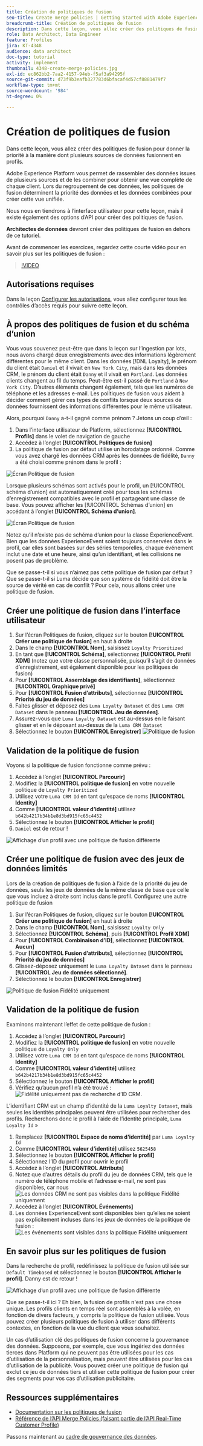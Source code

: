 ```yaml
---
title: Création de politiques de fusion
seo-title: Create merge policies | Getting Started with Adobe Experience Platform for Data Architects and Data Engineers
breadcrumb-title: Création de politiques de fusion
description: Dans cette leçon, vous allez créer des politiques de fusion pour déterminer comment les données fusionnent en profils.
role: Data Architect, Data Engineer
feature: Profiles
jira: KT-4348
audience: data architect
doc-type: tutorial
activity: implement
thumbnail: 4348-create-merge-policies.jpg
exl-id: ec862bb2-7aa2-4157-94eb-f5af3a94295f
source-git-commit: d73f9b3eafb327783d6bfacaf4d57cf8881479f7
workflow-type: tm+mt
source-wordcount: '984'
ht-degree: 0%

---
```


# Création de politiques de fusion

<!--20 min-->

Dans cette leçon, vous allez créer des politiques de fusion pour donner la priorité à la manière dont plusieurs sources de données fusionnent en profils.

Adobe Experience Platform vous permet de rassembler des données issues de plusieurs sources et de les combiner pour obtenir une vue complète de chaque client. Lors du regroupement de ces données, les politiques de fusion déterminent la priorité des données et les données combinées pour créer cette vue unifiée.

Nous nous en tiendrons à l’interface utilisateur pour cette leçon, mais il existe également des options d’API pour créer des politiques de fusion.

**Architectes de données** devront créer des politiques de fusion en dehors de ce tutoriel.

Avant de commencer les exercices, regardez cette courte vidéo pour en savoir plus sur les politiques de fusion :
>[!VIDEO](https://video.tv.adobe.com/v/345076?learn=on&enablevpops&captions=fre_fr)

## Autorisations requises

Dans la leçon [Configurer les autorisations](configure-permissions.md), vous allez configurer tous les contrôles d’accès requis pour suivre cette leçon.

<!--* Permission items **[!UICONTROL Profile Management]** > **[!UICONTROL View Merge Policies]** and **[!UICONTROL Manage Merge Policies]**
* Permission item **[!UICONTROL Profile Management]** > **[!UICONTROL View Profiles]** and **[!UICONTROL Manage Profiles]**
* Permission item **[!UICONTROL Sandboxes]** > `Luma Tutorial`
* User-role access to the `Luma Tutorial Platform` product profile
-->

## À propos des politiques de fusion et du schéma d’union

Vous vous souvenez peut-être que dans la leçon sur l’ingestion par lots, nous avons chargé deux enregistrements avec des informations légèrement différentes pour le même client. Dans les données [!DNL Loyalty], le prénom du client était `Daniel` et il vivait en `New York City`, mais dans les données CRM, le prénom du client était `Danny` et il vivait en `Portland`. Les données clients changent au fil du temps. Peut-être est-il passé de `Portland` à `New York City`. D’autres éléments changent également, tels que les numéros de téléphone et les adresses e-mail. Les politiques de fusion vous aident à décider comment gérer ces types de conflits lorsque deux sources de données fournissent des informations différentes pour le même utilisateur.

Alors, pourquoi `Danny` a-t-il gagné comme prénom ? Jetons un coup d’œil :

1. Dans l’interface utilisateur de Platform, sélectionnez **[!UICONTROL Profils]** dans le volet de navigation de gauche
1. Accédez à l’onglet **[!UICONTROL Politiques de fusion]**
1. La politique de fusion par défaut utilise un horodatage ordonné. Comme vous avez chargé les données CRM après les données de fidélité, `Danny` a été choisi comme prénom dans le profil :

![Écran Politique de fusion](assets/mergepolicies-default.png)

Lorsque plusieurs schémas sont activés pour le profil, un [!UICONTROL schéma d’union] est automatiquement créé pour tous les schémas d’enregistrement compatibles avec le profil et partageant une classe de base. Vous pouvez afficher les [!UICONTROL Schémas d’union] en accédant à l’onglet **[!UICONTROL Schéma d’union]**.

![Écran Politique de fusion](assets/mergepolicies-unionSchema.png)

Notez qu’il n’existe pas de schéma d’union pour la classe ExperienceEvent. Bien que les données ExperienceEvent soient toujours conservées dans le profil, car elles sont basées sur des séries temporelles, chaque événement inclut une date et une heure, ainsi qu’un identifiant, et les collisions ne posent pas de problème.

Que se passe-t-il si vous n’aimez pas cette politique de fusion par défaut ? Que se passe-t-il si Luma décide que son système de fidélité doit être la source de vérité en cas de conflit ? Pour cela, nous allons créer une politique de fusion.

## Créer une politique de fusion dans l’interface utilisateur

1. Sur l’écran Politiques de fusion, cliquez sur le bouton **[!UICONTROL Créer une politique de fusion]** en haut à droite
1. Dans le champ **[!UICONTROL Nom]**, saisissez `Loyalty Prioritized`
1. En tant que **[!UICONTROL Schéma]**, sélectionnez **[!UICONTROL Profil XDM]** (notez que votre classe personnalisée, puisqu’il s’agit de données d’enregistrement, est également disponible pour les politiques de fusion)
1. Pour **[!UICONTROL Assemblage des identifiants]**, sélectionnez **[!UICONTROL Graphique privé]**
1. Pour **[!UICONTROL Fusion d’attributs]**, sélectionnez **[!UICONTROL Priorité du jeu de données]**
1. Faites glisser et déposez des `Luma Loyalty Dataset` et des `Luma CRM Dataset` dans le panneau **[!UICONTROL Jeu de données]**.
1. Assurez-vous que `Luma Loyalty Dataset` est au-dessus en le faisant glisser et en le déposant au-dessus de la `Luma CRM Dataset`
1. Sélectionnez le bouton **[!UICONTROL Enregistrer]**
   <!--do i need to explain Private Graph? Is that GA?-->
   ![ Politique de fusion ](assets/mergepolicies-newPolicy.png)

## Validation de la politique de fusion

Voyons si la politique de fusion fonctionne comme prévu :

1. Accédez à l’onglet **[!UICONTROL Parcourir]**
1. Modifiez la **[!UICONTROL politique de fusion]** en votre nouvelle politique de `Loyalty Prioritized`
1. Utilisez votre `Luma CRM Id` en tant qu’espace de noms **[!UICONTROL Identity]**
1. Comme **[!UICONTROL valeur d’identité]** utilisez `b642b4217b34b1e8d3bd915fc65c4452`
1. Sélectionnez le bouton **[!UICONTROL Afficher le profil]**
1. `Daniel` est de retour !

![Affichage d’un profil avec une politique de fusion différente](assets/mergepolicies-lookupProfileWithMergePolicy.png)

## Créer une politique de fusion avec des jeux de données limités

Lors de la création de politiques de fusion à l’aide de la priorité du jeu de données, seuls les jeux de données de la même classe de base que celle que vous incluez à droite sont inclus dans le profil. Configurez une autre politique de fusion

1. Sur l’écran Politiques de fusion, cliquez sur le bouton **[!UICONTROL Créer une politique de fusion]** en haut à droite
1. Dans le champ **[!UICONTROL Nom]**, saisissez `Loyalty Only`
1. Sélectionnez **[!UICONTROL Schéma]**, puis **[!UICONTROL Profil XDM]**
1. Pour **[!UICONTROL Combinaison d’ID]**, sélectionnez **[!UICONTROL Aucun]**
1. Pour **[!UICONTROL Fusion d’attributs]**, sélectionnez **[!UICONTROL Priorité du jeu de données]**
1. Glissez-déposez uniquement le `Luma Loyalty Dataset` dans le panneau **[!UICONTROL Jeu de données sélectionné]**.
1. Sélectionnez le bouton **[!UICONTROL Enregistrer]**

![Politique de fusion Fidélité uniquement](assets/mergepolicies-loyaltyOnly.png)

## Validation de la politique de fusion

Examinons maintenant l’effet de cette politique de fusion :

1. Accédez à l’onglet **[!UICONTROL Parcourir]**
1. Modifiez la **[!UICONTROL politique de fusion]** en votre nouvelle politique de `Loyalty Only`
1. Utilisez votre `Luma CRM Id` en tant qu’espace de noms **[!UICONTROL Identity]**
1. Comme **[!UICONTROL valeur d’identité]** utilisez `b642b4217b34b1e8d3bd915fc65c4452`
1. Sélectionnez le bouton **[!UICONTROL Afficher le profil]**
1. Vérifiez qu’aucun profil n’a été trouvé :
   ![Fidélité uniquement pas de recherche d’ID CRM.](assets/mergepolicies-loyaltyOnly-noCrmLookup.png)

L’identifiant CRM est un champ d’identité de la `Luma Loyalty Dataset`, mais seules les identités principales peuvent être utilisées pour rechercher des profils. Recherchons donc le profil à l’aide de l’identité principale, `Luma Loyalty Id` »

1. Remplacez **[!UICONTROL Espace de noms d’identité]** par `Luma Loyalty Id`
1. Comme **[!UICONTROL valeur d’identité]** utilisez `5625458`
1. Sélectionnez le bouton **[!UICONTROL Afficher le profil]**
1. Sélectionnez l’ID du profil pour ouvrir le profil
1. Accédez à l’onglet **[!UICONTROL Attributs]**
1. Notez que d’autres détails du profil du jeu de données CRM, tels que le numéro de téléphone mobile et l’adresse e-mail, ne sont pas disponibles, car nous
   ![Les données CRM ne sont pas visibles dans la politique Fidélité uniquement](assets/mergepolicies-loyaltyOnly-attributes.png)
1. Accédez à l’onglet **[!UICONTROL Événements]**
1. Les données ExperienceEvent sont disponibles bien qu’elles ne soient pas explicitement incluses dans les jeux de données de la politique de fusion :
   ![Les événements sont visibles dans la politique Fidélité uniquement](assets/mergepolicies-loyaltyOnly-events.png)

## En savoir plus sur les politiques de fusion

Dans la recherche de profil, redéfinissez la politique de fusion utilisée sur `Default Timebased` et sélectionnez le bouton **[!UICONTROL Afficher le profil]**. Danny est de retour !

![Affichage d’un profil avec une politique de fusion différente](assets/mergepolicies-backToDanny.png)

Que se passe-t-il ici ? Eh bien, la fusion de profils n&#39;est pas une chose unique. Les profils clients en temps réel sont assemblés à la volée, en fonction de divers facteurs, y compris la politique de fusion utilisée. Vous pouvez créer plusieurs politiques de fusion à utiliser dans différents contextes, en fonction de la vue du client que vous souhaitez.

Un cas d’utilisation clé des politiques de fusion concerne la gouvernance des données. Supposons, par exemple, que vous ingériez des données tierces dans Platform qui ne peuvent pas être utilisées pour les cas d’utilisation de la personnalisation, mais _peuvent_ être utilisées pour les cas d’utilisation de la publicité. Vous pouvez créer une politique de fusion qui exclut ce jeu de données tiers et utiliser cette politique de fusion pour créer des segments pour vos cas d’utilisation publicitaire.

## Ressources supplémentaires

* [Documentation sur les politiques de fusion](https://experienceleague.adobe.com/docs/experience-platform/profile/merge-policies/overview.html?lang=fr)
* [Référence de l’API Merge Policies (faisant partie de l’API Real-Time Customer Profile)](https://www.adobe.io/experience-platform-apis/references/profile/#tag/Merge-policies)

Passons maintenant au [cadre de gouvernance des données](apply-data-governance-framework.md).
